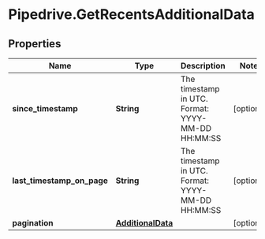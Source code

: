 # Pipedrive.GetRecentsAdditionalData

## Properties

Name | Type | Description | Notes
------------ | ------------- | ------------- | -------------
**since_timestamp** | **String** | The timestamp in UTC. Format: YYYY-MM-DD HH:MM:SS | [optional] 
**last_timestamp_on_page** | **String** | The timestamp in UTC. Format: YYYY-MM-DD HH:MM:SS | [optional] 
**pagination** | [**AdditionalData**](AdditionalData.md) |  | [optional] 


